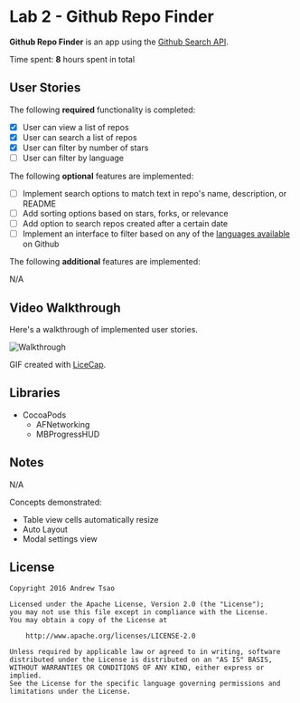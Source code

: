 # Lab 2 - Github Repo Finder

**Github Repo Finder** is an app using the [Github Search API](https://developer.github.com/v3/search/#search-repositories).

Time spent: **8** hours spent in total

## User Stories

The following **required** functionality is completed:

- [x] User can view a list of repos
- [x] User can search a list of repos
- [x] User can filter by number of stars
- [ ] User can filter by language

The following **optional** features are implemented:

- [ ] Implement search options to match text in repo's name, description, or README
- [ ] Add sorting options based on stars, forks, or relevance
- [ ] Add option to search repos created after a certain date
- [ ] Implement an interface to filter based on any of the [languages available](https://github.com/github/linguist/blob/master/lib/linguist/languages.yml) on Github

The following **additional** features are implemented:

N/A

## Video Walkthrough

Here's a walkthrough of implemented user stories.

![Walkthrough]( "Walkthrough")

GIF created with [LiceCap](http://www.cockos.com/licecap/).

## Libraries

- CocoaPods
    - AFNetworking
    - MBProgressHUD

## Notes

N/A

Concepts demonstrated:

- Table view cells automatically resize
- Auto Layout
- Modal settings view

## License

    Copyright 2016 Andrew Tsao

    Licensed under the Apache License, Version 2.0 (the "License");
    you may not use this file except in compliance with the License.
    You may obtain a copy of the License at

        http://www.apache.org/licenses/LICENSE-2.0

    Unless required by applicable law or agreed to in writing, software
    distributed under the License is distributed on an "AS IS" BASIS,
    WITHOUT WARRANTIES OR CONDITIONS OF ANY KIND, either express or implied.
    See the License for the specific language governing permissions and
    limitations under the License.
